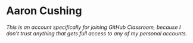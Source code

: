 # Aaron Cushing
*This is an account specifically for joining GitHub Classroom, because I don't trust anything that gets full access to any of my personal accounts.*
